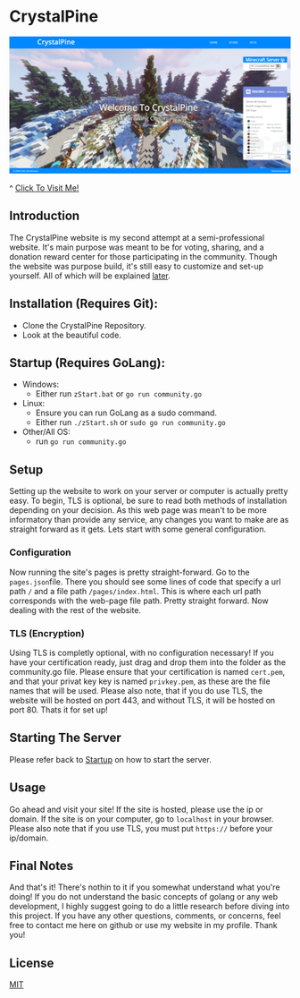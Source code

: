 # CrystalPine

[![Preview](https://github.com/WesternPine/CrystalPine/raw/master/lib/FILES/preview.png?raw=true)](http://crystalpine.net)

^ [Click To Visit Me!](http://crystalpine.net)

## Introduction

The CrystalPine website is my second attempt at a semi-professional website. It's main purpose was meant to be for voting, sharing, and a donation reward center for those participating in the community. Though the website was purpose build, it's still easy to customize and set-up yourself. All of which will be explained [later](https://github.com/WesternPine/Portfolio#setup).

## Installation (Requires Git):

  - Clone the CrystalPine Repository.
  - Look at the beautiful code.
  
## Startup (Requires GoLang):

  - Windows:
    - Either run `zStart.bat` or `go run community.go`
  - Linux:
    - Ensure you can run GoLang as a sudo command.
    - Either run `./zStart.sh` or `sudo go run community.go`
  - Other/All OS:
    - run `go run community.go`

## Setup

Setting up the website to work on your server or computer is actually pretty easy. To begin, TLS is optional, be sure to read both methods of installation depending on your decision. As this web page was mean't to be more informatory than provide any service, any changes you want to make are as straight forward as it gets. Lets start with some general configuration.

### Configuration

Now running the site's pages is pretty straight-forward. Go to the `pages.json`file. There you should see some lines of code that specify a url path `/` and a file path `/pages/index.html`. This is where each url path corresponds with the web-page file path. Pretty straight forward. Now dealing with the rest of the website.

### TLS (Encryption)

Using TLS is completly optional, with no configuration necessary! If you have your certification ready, just drag and drop them into the folder as the community.go file. Please ensure that your certification is named `cert.pem`, and that your privat key key is named `privkey.pem`, as these are the file names that will be used. Please also note, that if you do use TLS, the website will be hosted on port 443, and without TLS, it will be hosted on port 80. Thats it for set up!

## Starting The Server

Please refer back to [Startup](https://github.com/WesternPine/CrystalPine#startup-requires-golang) on how to start the server.

## Usage

Go ahead and visit your site! If the site is hosted, please use the ip or domain. If the site is on your computer, go to `localhost` in your browser. Please also note that if you use TLS, you must put `https://` before your ip/domain.

## Final Notes

And that's it! There's nothin to it if you somewhat understand what you're doing! If you do not understand the basic concepts of golang or any web development, I highly suggest going to do a little research before diving into this project. If you have any other questions, comments, or concerns, feel free to contact me here on github or use my website in my profile. Thank you!

License
----

[MIT](https://choosealicense.com/)
